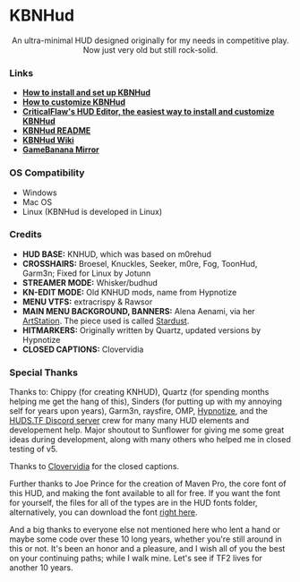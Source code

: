 <!-- TITLE -->

# KBNHud

<p align="center">
    An ultra-minimal HUD designed originally for my needs in competitive play. Now just very old but still rock-solid.
</p>

<!-- EXTRA LINKS -->

### Links

* **[How to install and set up KBNHud](https://github.com/Jotunn/kbnhud/wiki/Setup)**
* **[How to customize KBNHud](https://github.com/Jotunn/kbnhud/wiki/Customization)**
* **[CriticalFlaw's HUD Editor, the easiest way to install and customize KBNHud](http://www.criticalflaw.ca/TF2HUD.Editor/)**
* **[KBNHud README](https://github.com/Jotunn/kbnhud#readme)**
* **[KBNHud Wiki](https://github.com/Jotunn/kbnhud/wiki)**
* **[GameBanana Mirror](https://gamebanana.com/mods/26847)**

<!-- OS COMPAT -->

### OS Compatibility

* Windows
* Mac OS
* Linux (KBNHud is developed in Linux)

<!-- CREDITS -->

### Credits

* **HUD BASE:** KNHUD, which was based on m0rehud
* **CROSSHAIRS:** Broesel, Knuckles, Seeker, m0re, Fog, ToonHud, Garm3n; Fixed for Linux by Jotunn
* **STREAMER MODE:** Whisker/budhud
* **KN-EDIT MODE:** Old KNHUD mods, name from Hypnotize
* **MENU VTFS:** extracrispy & Rawsor
* **MAIN MENU BACKGROUND, BANNERS:** Alena Aenami, via her [ArtStation](https://www.artstation.com/aenamiart). The piece used is called [Stardust](https://www.artstation.com/artwork/4Xa124).
* **HITMARKERS:** Originally written by Quartz, updated versions by Hypnotize
* **CLOSED CAPTIONS:** Clovervidia

<!-- SPECIAL THANKS -->

### Special Thanks

Thanks to: Chippy (for creating KNHUD), Quartz (for spending months helping me get the hang of this), Sinders (for putting up with my annoying self for years upon years), Garm3n, raysfire, OMP, [Hypnotize](https://github.com/Hypnootize), and the [HUDS.TF Discord server](https://discord.com/invite/Hz3Q4Z8) crew for many many HUD elements and developement help. Major shoutout to Sunflower for giving me some great ideas during development, along with many others who helped me in closed testing of v5.

Thanks to [Clovervidia](https://steamcommunity.com/sharedfiles/filedetails/?id=167785751) for the closed captions.

Further thanks to Joe Prince for the creation of Maven Pro, the core font of this HUD, and making the font available to all for free. If you want the font for yourself, the files for all of the types are in the HUD fonts folder, alternatively, you can download the font [right here](https://fonts.google.com/specimen/Maven+Pro).

And a big thanks to everyone else not mentioned here who lent a hand or maybe some code over these 10 long years, whether you're still around in this or not. It's been an honor and a pleasure, and I wish all of you the best on your continuing paths; while I walk mine. Let's see if TF2 lives for another 10 years.
